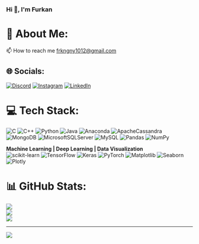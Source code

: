 ###                                                                       Hi 👋, I'm Furkan

# 💫 About Me:
📫 How to reach me frkngny1012@gmail.com


## 🌐 Socials:
[![Discord](https://img.shields.io/badge/Discord-%237289DA.svg?logo=discord&logoColor=white)](https://discord.gg/furykan.) [![Instagram](https://img.shields.io/badge/Instagram-%23E4405F.svg?logo=Instagram&logoColor=white)](https://instagram.com/sfurykan) [![LinkedIn](https://img.shields.io/badge/LinkedIn-%230077B5.svg?logo=linkedin&logoColor=white)](https://linkedin.com/in/furkangny) 

# 💻 Tech Stack:
![C](https://img.shields.io/badge/c-%2300599C.svg?style=for-the-badge&logo=c&logoColor=white) ![C++](https://img.shields.io/badge/c++-%2300599C.svg?style=for-the-badge&logo=c%2B%2B&logoColor=white) ![Python](https://img.shields.io/badge/python-3670A0?style=for-the-badge&logo=python&logoColor=ffdd54) ![Java](https://img.shields.io/badge/Java-3670A0?style=for-the-badge&logo=Java&logoColor=ffdd54) ![Anaconda](https://img.shields.io/badge/Anaconda-%2344A833.svg?style=for-the-badge&logo=anaconda&logoColor=white) ![ApacheCassandra](https://img.shields.io/badge/cassandra-%231287B1.svg?style=for-the-badge&logo=apache-cassandra&logoColor=white) ![MongoDB](https://img.shields.io/badge/MongoDB-%234ea94b.svg?style=for-the-badge&logo=mongodb&logoColor=white) ![MicrosoftSQLServer](https://img.shields.io/badge/Microsoft%20SQL%20Sever-CC2927?style=for-the-badge&logo=microsoft%20sql%20server&logoColor=white) ![MySQL](https://img.shields.io/badge/mysql-%2300f.svg?style=for-the-badge&logo=mysql&logoColor=white) ![Pandas](https://img.shields.io/badge/pandas-%23150458.svg?style=for-the-badge&logo=pandas&logoColor=white) ![NumPy](https://img.shields.io/badge/numpy-%23013243.svg?style=for-the-badge&logo=numpy&logoColor=white)

**Machine Learning | Deep Learning | Data Visualization**  
![scikit-learn](https://img.shields.io/badge/scikit--learn-F7931E.svg?style=for-the-badge&logo=scikit-learn&logoColor=white)
![TensorFlow](https://img.shields.io/badge/TensorFlow-FF6F00.svg?style=for-the-badge&logo=TensorFlow&logoColor=white)
![Keras](https://img.shields.io/badge/Keras-D00000.svg?style=for-the-badge&logo=Keras&logoColor=white)
![PyTorch](https://img.shields.io/badge/PyTorch-EE4C2C.svg?style=for-the-badge&logo=PyTorch&logoColor=white)
![Matplotlib](https://img.shields.io/badge/Matplotlib-11557c.svg?style=for-the-badge&logo=Matplotlib&logoColor=white)
![Seaborn](https://img.shields.io/badge/Seaborn-0769AD.svg?style=for-the-badge&logo=Seaborn&logoColor=white)
![Plotly](https://img.shields.io/badge/Plotly-239120.svg?style=for-the-badge&logo=Plotly&logoColor=white)

# 📊 GitHub Stats:
![](https://github-readme-stats.vercel.app/api?username=furkangny&theme=dark&hide_border=false&include_all_commits=false&count_private=false)<br/>
![](https://github-readme-streak-stats.herokuapp.com/?user=furkangny&theme=dark&hide_border=false)<br/>
![](https://github-readme-stats.vercel.app/api/top-langs/?username=furkangny&theme=dark&hide_border=false&include_all_commits=false&count_private=false&layout=compact)

---
[![](https://visitcount.itsvg.in/api?id=furkangny&icon=0&color=0)](https://visitcount.itsvg.in)

<!-- Proudly created with GPRM ( https://gprm.itsvg.in ) -->
